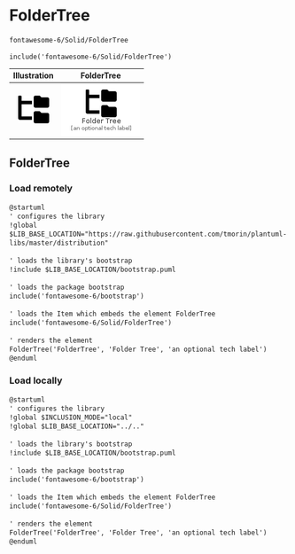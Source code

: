 # FolderTree


```text
fontawesome-6/Solid/FolderTree
```

```text
include('fontawesome-6/Solid/FolderTree')
```



| Illustration | FolderTree |
| :---: | :---: |
| ![illustration for Illustration](../../fontawesome-6/Solid/FolderTree.png) | ![illustration for FolderTree](../../fontawesome-6/Solid/FolderTree.Local.png) |




## FolderTree

### Load remotely
```plantuml
@startuml
' configures the library
!global $LIB_BASE_LOCATION="https://raw.githubusercontent.com/tmorin/plantuml-libs/master/distribution"

' loads the library's bootstrap
!include $LIB_BASE_LOCATION/bootstrap.puml

' loads the package bootstrap
include('fontawesome-6/bootstrap')

' loads the Item which embeds the element FolderTree
include('fontawesome-6/Solid/FolderTree')

' renders the element
FolderTree('FolderTree', 'Folder Tree', 'an optional tech label')
@enduml
```

### Load locally
```plantuml
@startuml
' configures the library
!global $INCLUSION_MODE="local"
!global $LIB_BASE_LOCATION="../.."

' loads the library's bootstrap
!include $LIB_BASE_LOCATION/bootstrap.puml

' loads the package bootstrap
include('fontawesome-6/bootstrap')

' loads the Item which embeds the element FolderTree
include('fontawesome-6/Solid/FolderTree')

' renders the element
FolderTree('FolderTree', 'Folder Tree', 'an optional tech label')
@enduml
```


